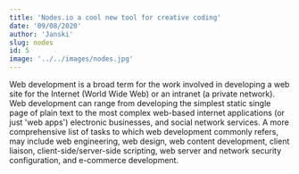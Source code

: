 ```yaml
---
title: 'Nodes.io a cool new tool for creative coding'
date: '09/08/2020'
author: 'Janski'
slug: nodes
id: 5
image: '../../images/nodes.jpg'
---
```


Web development is a broad term for the work involved in developing a web site for the Internet (World Wide Web) or an intranet (a private network). Web development can range from developing the simplest static single page of plain text to the most complex web-based internet applications (or just 'web apps') electronic businesses, and social network services. A more comprehensive list of tasks to which web development commonly refers, may include web engineering, web design, web content development, client liaison, client-side/server-side scripting, web server and network security configuration, and e-commerce development.
